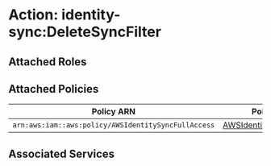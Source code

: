 # Action: identity-sync:DeleteSyncFilter

## Attached Roles

## Attached Policies

| Policy ARN | Policy Name |
|------------|-------------|
| `arn:aws:iam::aws:policy/AWSIdentitySyncFullAccess` | [AWSIdentitySyncFullAccess](../policies.md#awsidentitysyncfullaccess) |

## Associated Services

